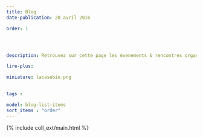 ```yaml
---
title: Blog
date-publication: 20 avril 2016

order: 1




description: Retrouvez sur cette page les évenements & rencontres organisés à la Case Bio, son actualité, ...

lire-plus:

miniature: lacasebio.png
 

tags : 

model: blog-list-items
sort_items : "order"
---
```


<!-- ******************************** -->
<!-- **** intro rayon **** -->



<!-- **** fin intro rayon ********* -->
<!-- ****************************** -->
<!--fin-excerpt-->

{% include coll_ext/main.html %}

